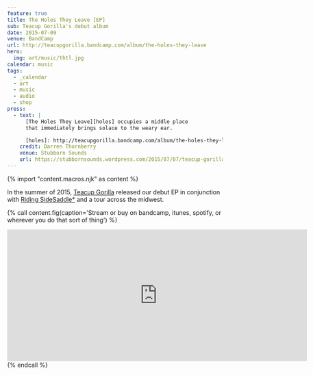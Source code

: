 ```yaml
---
feature: true
title: The Holes They Leave [EP]
sub: Teacup Gorilla's debut album
date: 2015-07-09
venue: BandCamp
url: http://teacupgorilla.bandcamp.com/album/the-holes-they-leave
hero:
  img: art/music/thtl.jpg
calendar: music
tags:
  - _calendar
  - art
  - music
  - audio
  - shop
press:
  - text: |
      [The Holes They Leave][holes] occupies a middle place
      that immediately brings solace to the weary ear.

      [holes]: http://teacupgorilla.bandcamp.com/album/the-holes-they-leave
    credit: Darren Thornberry
    venue: Stubborn Sounds
    url: https://stubbornsounds.wordpress.com/2015/07/07/teacup-gorilla-the-holes-they-leave-in-review/
---
```

{% import "content.macros.njk" as content %}

In the summer of 2015,
[Teacup Gorilla][tg] released our debut EP
in conjunction with [Riding SideSaddle*][sidesaddle]
and a tour across the midwest.

[tg]: /orgs/teacup-gorilla/
[sidesaddle]: /projects/ridingsidesaddle/

{% call content.fig(caption='Stream or buy on bandcamp, itunes, spotify, or wherever you do that sort of thing') %}
<iframe style="border: 0; width: 700px; height: 308px; margin: 0 auto;" src="https://bandcamp.com/EmbeddedPlayer/album=1383025660/size=large/bgcol=ffffff/linkcol=de270f/artwork=small/transparent=true/" seamless><a href="http://teacupgorilla.bandcamp.com/album/the-holes-they-leave">The Holes They Leave by Teacup Gorilla</a></iframe>
{% endcall %}
